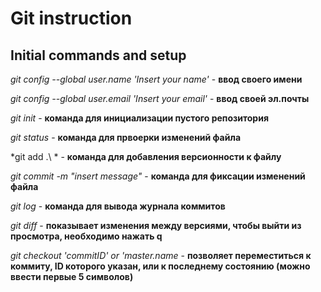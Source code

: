 # Git instruction

## Initial commands and setup

*git config --global user.name 'Insert your name'* - **ввод своего имени**

*git config --global user.email 'Insert your email'* - **ввод своей эл.почты**

*git init* - **команда для инициализации пустого репозитория**

*git status* - **команда для првоерки изменений файла**

*git add .\ * - **команда для добавления версионности к файлу**

*git commit -m "insert message"* - **команда для фиксации изменений файла**

*git log* - **команда для вывода журнала коммитов**

*git diff* - **показывает изменения между версиями, чтобы выйти из просмотра, необходимо нажать q**

*git checkout 'commitID' or 'master.name* - **позволяет переместиться к коммиту, ID которого указан, или к последнему состоянию (можно ввести первые 5 символов)**

